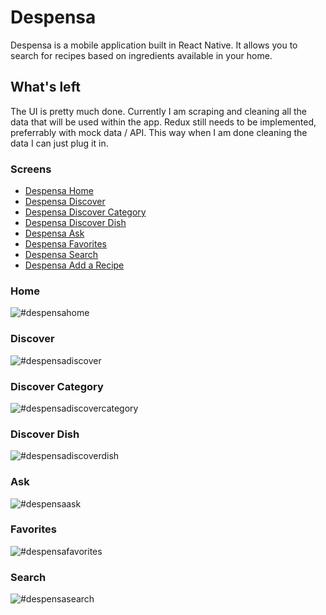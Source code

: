 # Despensa

Despensa is a mobile application built in React Native. It allows you to search for recipes based on ingredients available in your home.

## What's left
The UI is pretty much done. Currently I am scraping and cleaning all the data that will be used within the app. Redux still needs to be implemented, preferrably with mock data / API. This way when I am done cleaning the data I can just plug it in.

### Screens
* [Despensa Home](#despensahome)
* [Despensa Discover](#despensadiscover)
* [Despensa Discover Category](#despensadiscovercategory)
* [Despensa Discover Dish](#despensadiscoverdish)
* [Despensa Ask](#despensaask)
* [Despensa Favorites](#despensafavorites)
* [Despensa Search](#despensasearch)
* [Despensa Add a Recipe](#despensaaddarecipe)


### <a name="despensahome"></a>Home
![#despensahome](https://github.com/Arieg419/despensa/blob/master/assets/Despensa_Home.png)

### <a name="despensadiscover"></a>Discover
![#despensadiscover](https://github.com/Arieg419/despensa/blob/master/assets/Despensa_Discover.png)

### <a name="despensadiscovercategory"></a>Discover Category
![#despensadiscovercategory](https://github.com/Arieg419/despensa/blob/master/assets/Despensa_Discover_Category.png)

### <a name="despensadiscoverdish"></a>Discover Dish
![#despensadiscoverdish](https://github.com/Arieg419/despensa/blob/master/assets/Despensa_Discover_Dish.png)

### <a name="despensaask"></a>Ask
![#despensaask](https://github.com/Arieg419/despensa/blob/master/assets/Despensa_Add_A_Recipe.png)

### <a name="despensafavorites"></a>Favorites
![#despensafavorites](https://github.com/Arieg419/despensa/blob/master/assets/Despensa_Favorites.png)

### <a name="despensasearch"></a>Search
![#despensasearch](https://github.com/Arieg419/despensa/blob/master/assets/Despensa_Search.png)
